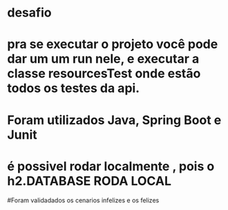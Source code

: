 # desafio


# pra se executar o projeto você pode dar um um run nele, e executar a classe resourcesTest onde estão todos os testes da api.

# Foram utilizados Java, Spring Boot e Junit

# é possivel rodar localmente , pois o h2.DATABASE RODA LOCAL

#Foram validadados os cenarios infelizes e os felizes




